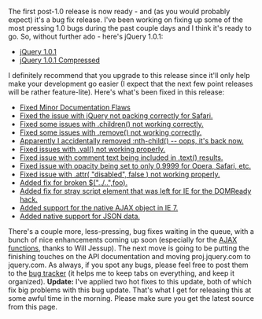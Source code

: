 The first post-1.0 release is now ready - and (as you would probably
expect) it's a bug fix release. I've been working on fixing up some of
the most pressing 1.0 bugs during the past couple days and I think it's
ready to go. So, without further ado - here's jQuery 1.0.1:

-   [jQuery 1.0.1](http://jquery.com/src/jquery-1.0.1.js)
-   [jQuery 1.0.1
    Compressed](http://jquery.com/src/jquery-1.0.1.pack.js)

I definitely recommend that you upgrade to this release since it'll only
help make your development go easier (I expect that the next few point
releases will be rather feature-lite). Here's what's been fixed in this
release:

-   [Fixed Minor Documentation
    Flaws](http://proj.jquery.com/dev/svn/rev/232/)
-   [Fixed the issue with jQuery not packing correctly for
    Safari.](http://proj.jquery.com/dev/svn/rev/234/)
-   [Fixed some issues with .children() not working
    correctly.](http://proj.jquery.com/dev/svn/rev/237/)
-   [Fixed some issues with .remove() not working
    correctly.](http://proj.jquery.com/dev/svn/rev/238/)
-   [Apparently I accidentally removed :nth-child() -- oops, it's back
    now.](http://proj.jquery.com/dev/svn/rev/239/)
-   [Fixed issues with .val() not working
    properly.](http://proj.jquery.com/dev/svn/rev/240/)
-   [Fixed issue with comment text being included in .text()
    results.](http://proj.jquery.com/dev/svn/rev/241/)
-   [Fixed issue with opacity being set to only 0.9999 for Opera,
    Safari, etc.](http://proj.jquery.com/dev/svn/rev/242/)
-   [Fixed issue with .attr( "disabled", false ) not working
    properly.](http://proj.jquery.com/dev/svn/rev/243/)
-   [Added fix for broken
    \$("../..",foo).](http://proj.jquery.com/dev/svn/rev/244/)
-   [Added fix for stray script element that was left for IE for the
    DOMReady hack.](http://proj.jquery.com/dev/svn/rev/245/)
-   [Added support for the native AJAX object in IE
    7.](http://proj.jquery.com/dev/svn/rev/246/)
-   [Added native support for JSON
    data.](http://proj.jquery.com/dev/svn/rev/247/)

There's a couple more, less-pressing, bug fixes waiting in the queue,
with a bunch of nice enhancements coming up soon (especially for the
[AJAX functions](http://proj.jquery.com/dev/bugs/bug/159/), thanks to
Will Jessup). The next move is going to be putting the finishing touches
on the API documentation and moving proj.jquery.com to jquery.com. As
always, if you spot any bugs, please feel free to post them to the [bug
tracker](http://proj.jquery.com/dev/bugs/new/) (it helps me to keep tabs
on everything, and keep it organized). **Update:** I've applied two hot
fixes to this update, both of which fix big problems with this bug
update. That's what I get for releasing this at some awful time in the
morning. Please make sure you get the latest source from this page.
